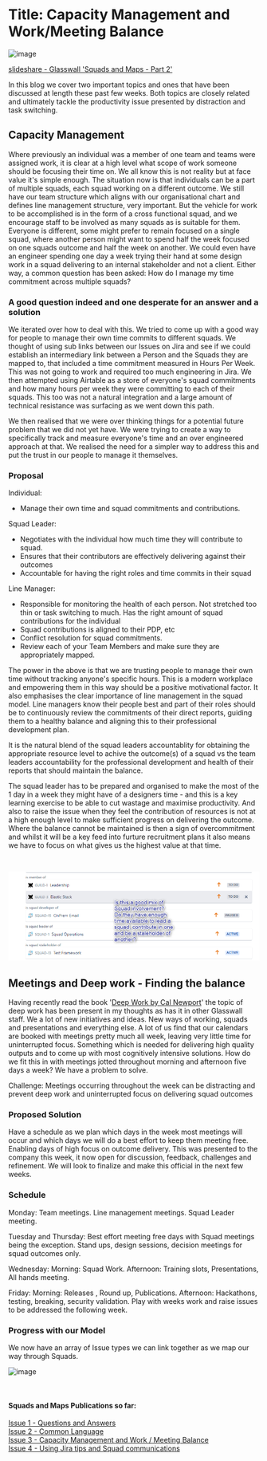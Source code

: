 # Title: Capacity Management and Work/Meeting Balance

![image](Pictures/BlogIssue3.png)

[slideshare - Glasswall 'Squads and Maps - Part 2'](https://www.slideshare.net/LukeRobbertse/glasswall-squads-and-maps-pt2-217174456)

In this blog we cover two important topics and ones that have been discussed at length these past few weeks.
Both topics are closely related and ultimately tackle the productivity issue presented by distraction and task switching. 

## Capacity Management

Where previously an individual was a member of one team and teams were assigned work, it is clear at a high level what scope of work someone should be focusing their time on. We all know this is not reality but at face value it's simple enough.
The situation now is that individuals can be a part of multiple squads, each squad working on a different outcome. We still have our team structure which aligns with our organisational chart and defines line management structure, very important. But the vehicle for work to be accomplished is in the form of a cross functional squad, and we encourage staff to be involved as many squads as is suitable for them. 
Everyone is different, some might prefer to remain focused on a single squad, where another person might want to spend half the week focused on one squads outcome and half the week on another. We could even have an engineer spending one day a week trying their hand at some design work in a squad delivering to an internal stakeholder and not a client. Either way, a common question has been asked: How do I manage my time commitment across multiple squads?

### A good question indeed and one desperate for an answer and a solution
We iterated over how to deal with this. We tried to come up with a good way for people to manage their own time commits to different squads. We thought of using sub links between our Issues on Jira and see if we could establish an intermediary link between a Person and the Squads they are mapped to, that included a time commitment measured in Hours Per Week. This was not going to work and required too much engineering in Jira. We then attempted using Airtable as a store of everyone's squad commitments and how many hours per week they were committing to each of their squads. This too was not a natural integration and a large amount of technical
resistance was surfacing as we went down this path.

We then realised that we were over thinking things for a potential future problem that we did not yet have. We were 
trying to create a way to specifically track and measure everyone's time and an over engineered approach at that.
We realised the need for a simpler way to address this and put the trust in our people to manage it themselves.

### Proposal

Individual:
- Manage their own time and squad commitments and contributions. 

Squad Leader:
- Negotiates with the individual how much time they will contribute to squad.
- Ensures that their contributors are effectively delivering against their outcomes
- Accountable for having the right roles and time commits in their squad

Line Manager: 
- Responsible for monitoring the health of each person. Not stretched too thin or task switching to much. Has the right amount of squad contributions for the individual
- Squad contributions is aligned to their PDP, etc
- Conflict resolution for squad commitments.
- Review each of your Team Members and make sure they are appropriately mapped.

The power in the above is that we are trusting people to manage their own time without tracking anyone's specific hours. This is a modern workplace and empowering them in this way should be a positive motivational factor. It also emphasises the clear importance of line management in the squad model. Line managers know their people best and part of their roles should be to continuously review the commitments of their direct reports, guiding them to a healthy balance and aligning this to their professional development plan. 

It is the natural blend of the squad leaders accountablity for obtaining the appropriate resource level to achive the outcome(s) of a squad vs the team leaders accountability for the professional development and health of their reports that should maintain the balance.

The squad leader has to be prepared and organised to make the most of the 1 day in a week they might have of a designers time - and this is a key learning exercise to be able to cut wastage and maximise productivity. And also to raise the issue when they feel the contribution of resources is not at a high enough level to make sufficient progress on delivering the outcome. Where the balance cannot be maintained is then a sign of overcommitment and whilst it will be a key feed into furture recruitment plans it also means we have to focus on what gives us the highest value at that time.  
  
<br/>  
    
![image](Pictures/ReviewReport.png)  


## Meetings and Deep work - Finding the balance

Having recently read the book '[Deep Work by Cal Newport](https://www.amazon.co.uk/Deep-Work-Focused-Success-Distracted/dp/0349411905)'
the topic of deep work has been present in my thoughts as has it in other Glasswall staff. We a lot of new initiatives and ideas.
New ways of working, squads and presentations and everything else. A lot of us find that our calendars are booked with meetings pretty 
much all week, leaving very little time for uninterrupted focus. Something which is needed for delivering high quality outputs and 
to come up with most cognitively intensive solutions. How do we fit this in with meetings jotted throughout morning and afternoon five
days a week? We have a problem to solve.

Challenge: Meetings occurring throughout the week can be distracting and prevent deep work and uninterrupted focus on delivering squad outcomes

### Proposed Solution
Have a schedule as we plan which days in the week most meetings will occur and which days we will do a best effort to keep them meeting free. Enabling days of high focus on outcome delivery. 
This was presented to the company this week, it now open for discussion, feedback, challenges and refinement. 
We will look to finalize and make this official in the next few weeks.

### Schedule
Monday: Team meetings. Line management meetings. Squad Leader meeting.

Tuesday and Thursday: Best effort meeting free days with Squad meetings being the exception. Stand ups, design sessions, decision meetings for squad outcomes only.

Wednesday: Morning: Squad Work. 
Afternoon: Training slots, Presentations, All hands meeting.

Friday: Morning: Releases , Round up, Publications.
Afternoon: Hackathons, testing, breaking, security validation. Play with weeks work and raise issues to be addressed the following week.


### Progress with our Model

We now have an array of Issue types we can link together as we map our way through Squads.

![image](Pictures/IssueTypes.png)


<br/>  

#### Squads and Maps Publications so far:
[Issue 1 - Questions and Answers](https://medium.com/glasswall-engineering/glasswall-squads-and-maps-issue-1-questions-a5056b8c37c9)  
[Issue 2 - Common Language](https://medium.com/glasswall-engineering/slideshare-glasswall-squads-and-maps-part-2-e3b8b222b72f)  
[Issue 3 - Capacity Management and Work / Meeting Balance](https://medium.com/glasswall-engineering/glasswall-squads-and-maps-issue-3-capacity-management-and-work-meeting-balance-cd7660d15100)  
[Issue 4 - Using Jira tips and Squad communications](https://medium.com/glasswall-engineering/jira-tips-and-squad-communications-2bbc7676aa10)
